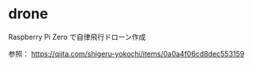 # drone
Raspberry Pi Zero で自律飛行ドローン作成





参照： https://qiita.com/shigeru-yokochi/items/0a0a4f06cd8dec553159
